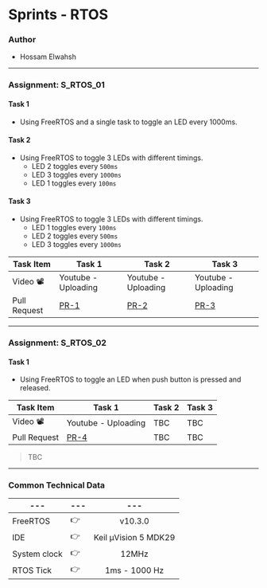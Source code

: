 # Sprints - RTOS
### Author
- Hossam Elwahsh
---
### Assignment: S_RTOS_01
#### Task 1
- Using FreeRTOS and a single task to toggle an LED every 1000ms.

#### Task 2
- Using FreeRTOS to toggle 3 LEDs with different timings.
  - LED 2 toggles every `500ms`
  - LED 3 toggles every `1000ms`
  - LED 1 toggles every `100ms`

#### Task 3
- Using FreeRTOS to toggle 3 LEDs with different timings.
  - LED 1 toggles every `100ms`
  - LED 2 toggles every `500ms`
  - LED 3 toggles every `1000ms`

| Task Item    | Task 1                                                                 | Task 2                                                                 | Task 3                                                                 |
|--------------|------------------------------------------------------------------------|------------------------------------------------------------------------|------------------------------------------------------------------------|
| Video 📽️    | Youtube - Uploading                                                    | Youtube - Uploading                                                    | Youtube - Uploading                                                    |
| Pull Request | [PR-1](https://github.com/HossamElwahsh/sprints-arm-rtos-tasks/pull/1) | [PR-2](https://github.com/HossamElwahsh/sprints-arm-rtos-tasks/pull/2) | [PR-3](https://github.com/HossamElwahsh/sprints-arm-rtos-tasks/pull/3) |

----

### Assignment: S_RTOS_02

#### Task 1
- Using FreeRTOS to toggle an LED when push button is pressed and released.

| Task Item    | Task 1                                                                 | Task 2 | Task 3 |
|--------------|------------------------------------------------------------------------|--------|--------|
| Video 📽️    | Youtube - Uploading                                                    | TBC    | TBC    |
| Pull Request | [PR-4](https://github.com/HossamElwahsh/sprints-arm-rtos-tasks/pull/4) | TBC    | TBC    |
 

> TBC

--- 
### Common Technical Data
| ---          | --- |         ---          |
|--------------|-----|:--------------------:|
| FreeRTOS     | 👉  |       v10.3.0        | 
| IDE          | 👉  | Keil µVision 5 MDK29 | 
| System clock | 👉  |        12MHz         | 
| RTOS Tick    | 👉  |    1ms - 1000 Hz     | 